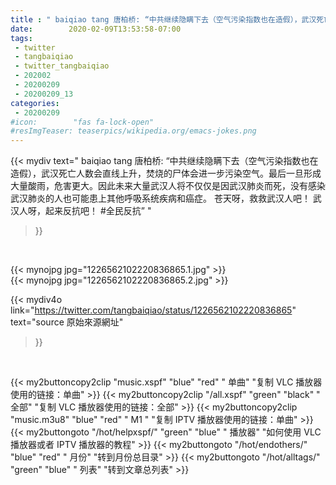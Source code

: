 ```yaml
---
title : " baiqiao tang 唐柏桥: “中共继续隐瞒下去（空气污染指数也在造假），武汉死亡人数会直线上升，焚烧的尸体会进一步污染空气。最后一旦形成大量酸雨，危害更大。因此未来大量武汉人将不仅仅是因武汉肺炎而死，没有感染武汉肺炎的人也可能患上其他呼吸系统疾病和癌症。&#10;苍天呀，救救武汉人吧！&#10;武汉人呀，起来反抗吧！&#10;#全民反抗”  "
date:        2020-02-09T13:53:58-07:00
tags:
 - twitter
 - tangbaiqiao
 - twitter_tangbaiqiao
 - 202002
 - 20200209
 - 20200209_13
categories:
 - 20200209
#icon:        "fas fa-lock-open"
#resImgTeaser: teaserpics/wikipedia.org/emacs-jokes.png
---
```


{{< mydiv text=" baiqiao tang 唐柏桥: “中共继续隐瞒下去（空气污染指数也在造假），武汉死亡人数会直线上升，焚烧的尸体会进一步污染空气。最后一旦形成大量酸雨，危害更大。因此未来大量武汉人将不仅仅是因武汉肺炎而死，没有感染武汉肺炎的人也可能患上其他呼吸系统疾病和癌症。&#10;苍天呀，救救武汉人吧！&#10;武汉人呀，起来反抗吧！&#10;#全民反抗”  "
>}}
<br>


 {{< mynojpg jpg="1226562102220836865.1.jpg" >}}<br>  {{< mynojpg jpg="1226562102220836865.2.jpg" >}}<br> 



{{< mydiv4o link="https://twitter.com/tangbaiqiao/status/1226562102220836865"
text="source 原始來源網址"
>}}


<br>



{{< my2buttoncopy2clip "music.xspf"        "blue"   "red"    " 单曲"  "复制 VLC 播放器使用的链接：单曲" >}} {{< my2buttoncopy2clip "/all.xspf"         "green"  "black"  " 全部"  "复制 VLC 播放器使用的链接：全部" >}} {{< my2buttoncopy2clip "music.m3u8"        "blue"   "red"    " M1 "    "复制 IPTV 播放器使用的链接：单曲" >}} {{< my2buttongoto      "/hot/helpxspf/"    "green"  "blue"   " 播放器" "如何使用 VLC 播放器或者 IPTV 播放器的教程" >}} {{< my2buttongoto      "/hot/endothers/"   "blue"   "red"    " 月份"   "转到月份总目录" >}} {{< my2buttongoto      "/hot/alltags/"     "green"  "blue"   " 列表"   "转到文章总列表" >}} 
